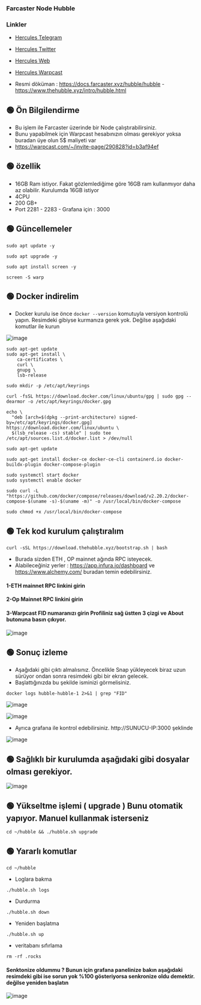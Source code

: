 
### Farcaster Node Hubble


### Linkler
 * [Hercules Telegram](https://t.me/HerculesNode)
 * [Hercules Twitter](https://twitter.com/Herculesnode)
 * [Hercules Web](https://herculesnode.com)
 * [Hercules Warpcast](https://warpcast.com/herculesnode)

 * Resmi döküman : https://docs.farcaster.xyz/hubble/hubble - https://www.thehubble.xyz/intro/hubble.html


## 🟢 Ön Bilgilendirme
- Bu işlem ile Farcaster üzerinde bir Node çalıştırabilirsiniz. 
- Bunu yapabilmek için Warpcast hesabınızın olması gerekiyor yoksa buradan üye olun 5$ maliyeti var
- https://warpcast.com/~/invite-page/290828?id=b3af94ef


## 🟢 özellik
- 16GB Ram istiyor. Fakat gözlemlediğime göre 16GB ram kullanmıyor daha az olabilir. Kurulumda 16GB istiyor 
- 4CPU
- 200 GB+
- Port 2281 - 2283 - Grafana için : 3000




## 🟢 Güncellemeler
```shell
sudo apt update -y
```

```shell
sudo apt upgrade -y
```

```shell
sudo apt install screen -y
```

```shell
screen -S warp
```



## 🟢 Docker indirelim	

- Docker kurulu ise önce `docker --version` komutuyla versiyon kontrolü yapın. Resimdeki gibiyse kurmanıza gerek yok. Değilse aşağıdaki komutlar ile kurun

![image](https://github.com/HerculesNode/Testnet-Rehber/assets/101635385/f7f9d70c-422b-4839-a8ad-e0daa12f4977)



```shell
sudo apt-get update
sudo apt-get install \
    ca-certificates \
    curl \
    gnupg \
    lsb-release
```
```shell
sudo mkdir -p /etc/apt/keyrings
```

```shell
curl -fsSL https://download.docker.com/linux/ubuntu/gpg | sudo gpg --dearmor -o /etc/apt/keyrings/docker.gpg
```

```shell
echo \
  "deb [arch=$(dpkg --print-architecture) signed-by=/etc/apt/keyrings/docker.gpg] https://download.docker.com/linux/ubuntu \
  $(lsb_release -cs) stable" | sudo tee /etc/apt/sources.list.d/docker.list > /dev/null
```

```shell
sudo apt-get update
```

```shell
sudo apt-get install docker-ce docker-ce-cli containerd.io docker-buildx-plugin docker-compose-plugin
```

```shell
sudo systemctl start docker
sudo systemctl enable docker
```

```shell
sudo curl -L "https://github.com/docker/compose/releases/download/v2.20.2/docker-compose-$(uname -s)-$(uname -m)" -o /usr/local/bin/docker-compose
```

```shell
sudo chmod +x /usr/local/bin/docker-compose
```


## 🟢 Tek kod kurulum çalıştıralım

```shell
curl -sSL https://download.thehubble.xyz/bootstrap.sh | bash
```

- Burada sizden ETH , OP mainnet ağında RPC isteyecek.  
- Alabileceğiniz yerler :  https://app.infura.io/dashboard ve https://www.alchemy.com/  buradan temin edebilirsiniz. 

#### 1-ETH mainnet RPC linkini girin
#### 2-Op Mainnet RPC linkini girin
#### 3-Warpcast FID numaranızı girin Profiliniz sağ üstten 3 çizgi ve About butonuna basın çıkıyor.

![image](https://github.com/HerculesNode/Testnet-Rehber/assets/101635385/24432e01-c9c7-4a8c-b983-cf373f380082)



## 🟢 Sonuç izleme


- Aşağıdaki gibi çıktı almalısınız. Öncelikle Snap yükleyecek biraz uzun sürüyor ondan sonra resimdeki gibi bir ekran gelecek.
- Başlattığınızda bu şekilde isminizi görmelisiniz.

```shell
docker logs hubble-hubble-1 2>&1 | grep "FID"
```

![image](https://github.com/HerculesNode/Testnet-Rehber/assets/101635385/d0a4598e-b3a4-4ee3-a22b-5319f85c5c4f)


![image](https://github.com/HerculesNode/Testnet-Rehber/assets/101635385/80611013-b51f-4c52-9fed-1284357d430f)


- Ayrıca grafana ile kontrol edebilirsiniz.  http://SUNUCU-IP:3000 şeklinde

![image](https://github.com/HerculesNode/Testnet-Rehber/assets/101635385/1496c07d-c8b2-44ec-86ae-6b5fcada0526)


## 🟢 Sağlıklı bir kurulumda aşağıdaki gibi dosyalar olması gerekiyor. 

![image](https://github.com/HerculesNode/Testnet-Rehber/assets/101635385/cec5a452-e898-4801-a370-c39ea0bc96b1)



## 🟢 Yükseltme işlemi ( upgrade ) Bunu otomatik yapıyor. Manuel kullanmak isterseniz 

```shell
cd ~/hubble && ./hubble.sh upgrade
```


## 🟢 Yararlı komutlar

```shell
cd ~/hubble 
```

- Loglara bakma

```shell
./hubble.sh logs
```

- Durdurma 
```shell
./hubble.sh down
```

- Yeniden başlatma

```shell
./hubble.sh up
```

- veritabanı sıfırlama

```shell
rm -rf .rocks
```


#### Senktonize oldummu ? Bunun için grafana panelinize bakın aşağıdaki resimdeki gibi ise sorun yok %100 gösteriyorsa senkronize oldu demektir. değilse yeniden başlatın

![image](https://github.com/HerculesNode/Testnet-Rehber/assets/101635385/dd393a7a-135a-4d2f-95be-f36ec884eb15)

